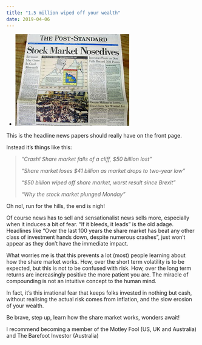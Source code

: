 ```yaml
---
title: "1.5 million wiped off your wealth"
date: 2019-04-06
---
```


- ![](images/s-l300.jpg)

  

This is the headline news papers should really have on the front page.  

Instead it’s things like this:  

> _“Crash! Share market falls of a cliff, $50 billion lost”_  
> 
> _“Share market loses $41 billion as market drops to two-year low”_  
> 
> _“$50 billion wiped off share market, worst result since Brexit”_  
> 
> _“Why the stock market plunged Monday”_

Oh no!, run for the hills, the end is nigh!  

Of course news has to sell and sensationalist news sells more, especially when it induces a bit of fear. “If it bleeds, it leads” is the old adage. Headlines like “Over the last 100 years the share market has beat any other class of investment hands down, despite numerous crashes”, just won’t appear as they don’t have the immediate impact.  

What worries me is that this prevents a lot (most) people learning about how the share market works. How, over the short term volatility is to be expected, but this is not to be confused with risk. How, over the long term returns are increasingly positive the more patient you are. The miracle of compounding is not an intuitive concept to the human mind.  

In fact, it’s this irrational fear that keeps folks invested in nothing but cash, without realising the actual risk comes from inflation, and the slow erosion of your wealth.  

Be brave, step up, learn how the share market works, wonders await!  

I recommend becoming a member of the Motley Fool (US, UK and Australia) and The Barefoot Investor (Australia)
